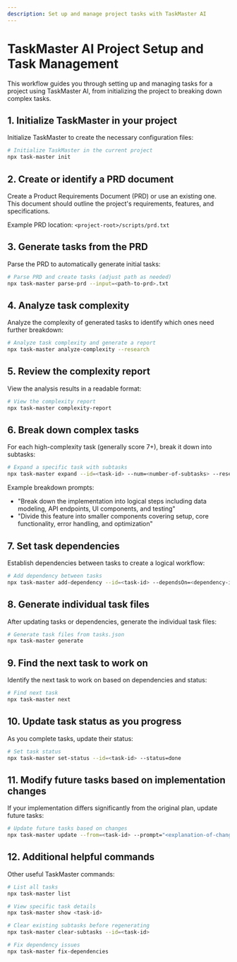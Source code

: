 ```yaml
---
description: Set up and manage project tasks with TaskMaster AI
---
```


# TaskMaster AI Project Setup and Task Management

This workflow guides you through setting up and managing tasks for a project using TaskMaster AI, from initializing the project to breaking down complex tasks.

## 1. Initialize TaskMaster in your project

Initialize TaskMaster to create the necessary configuration files:

```bash
# Initialize TaskMaster in the current project
npx task-master init
```

## 2. Create or identify a PRD document

Create a Product Requirements Document (PRD) or use an existing one. This document should outline the project's requirements, features, and specifications.

Example PRD location: `<project-root>/scripts/prd.txt`

## 3. Generate tasks from the PRD

Parse the PRD to automatically generate initial tasks:

```bash
# Parse PRD and create tasks (adjust path as needed)
npx task-master parse-prd --input=<path-to-prd>.txt
```

## 4. Analyze task complexity

Analyze the complexity of generated tasks to identify which ones need further breakdown:

```bash
# Analyze task complexity and generate a report
npx task-master analyze-complexity --research
```

## 5. Review the complexity report

View the analysis results in a readable format:

```bash
# View the complexity report
npx task-master complexity-report
```

## 6. Break down complex tasks

For each high-complexity task (generally score 7+), break it down into subtasks:

```bash
# Expand a specific task with subtasks
npx task-master expand --id=<task-id> --num=<number-of-subtasks> --research --prompt="<breakdown-guidance>"
```

Example breakdown prompts:
- "Break down the implementation into logical steps including data modeling, API endpoints, UI components, and testing"
- "Divide this feature into smaller components covering setup, core functionality, error handling, and optimization"

## 7. Set task dependencies

Establish dependencies between tasks to create a logical workflow:

```bash
# Add dependency between tasks
npx task-master add-dependency --id=<task-id> --dependsOn=<dependency-id>
```

## 8. Generate individual task files

After updating tasks or dependencies, generate the individual task files:

```bash
# Generate task files from tasks.json
npx task-master generate
```

## 9. Find the next task to work on

Identify the next task to work on based on dependencies and status:

```bash
# Find next task
npx task-master next
```

## 10. Update task status as you progress

As you complete tasks, update their status:

```bash
# Set task status
npx task-master set-status --id=<task-id> --status=done
```

## 11. Modify future tasks based on implementation changes

If your implementation differs significantly from the original plan, update future tasks:

```bash
# Update future tasks based on changes
npx task-master update --from=<task-id> --prompt="<explanation-of-changes>"
```

## 12. Additional helpful commands

Other useful TaskMaster commands:

```bash
# List all tasks
npx task-master list

# View specific task details
npx task-master show <task-id>

# Clear existing subtasks before regenerating
npx task-master clear-subtasks --id=<task-id>

# Fix dependency issues
npx task-master fix-dependencies
```
